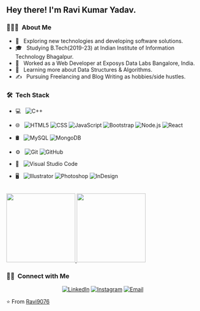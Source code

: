 <h2> Hey there! I'm Ravi Kumar Yadav.</h2>

<h3> 👨🏻‍💻 &nbsp;About Me </h3>

- 🤔 &nbsp; Exploring new technologies and developing software solutions.
- 🎓 &nbsp; Studying B.Tech(2019-23) at Indian Institute of Information Technology Bhagalpur.
- 💼 &nbsp; Worked as a Web Developer at Exposys Data Labs Bangalore, India.
- 🌱 &nbsp; Learning more about Data Structures & Algorithms.
- ✍️ &nbsp; Pursuing Freelancing and Blog Writing as hobbies/side hustles.

<h3> 🛠 &nbsp;Tech Stack</h3>

- 💻 &nbsp;
  ![C++](https://img.shields.io/badge/-C++-333333?style=flat&logo=C%2B%2B&logoColor=00599C)
- 🌐 &nbsp;
  ![HTML5](https://img.shields.io/badge/-HTML5-333333?style=flat&logo=HTML5)
  ![CSS](https://img.shields.io/badge/-CSS-333333?style=flat&logo=CSS3&logoColor=1572B6)
  ![JavaScript](https://img.shields.io/badge/-JavaScript-333333?style=flat&logo=javascript)
  ![Bootstrap](https://img.shields.io/badge/-Bootstrap-333333?style=flat&logo=bootstrap&logoColor=563D7C)
  ![Node.js](https://img.shields.io/badge/-Node.js-333333?style=flat&logo=node.js)
  ![React](https://img.shields.io/badge/-React-333333?style=flat&logo=react)
- 🛢 &nbsp;
  ![MySQL](https://img.shields.io/badge/-MySQL-333333?style=flat&logo=mysql)
  ![MongoDB](https://img.shields.io/badge/-MongoDB-333333?style=flat&logo=mongodb)
- ⚙️ &nbsp;
  ![Git](https://img.shields.io/badge/-Git-333333?style=flat&logo=git)
  ![GitHub](https://img.shields.io/badge/-GitHub-333333?style=flat&logo=github)
  
- 🔧 &nbsp;
  ![Visual Studio Code](https://img.shields.io/badge/-Visual%20Studio%20Code-333333?style=flat&logo=visual-studio-code&logoColor=007ACC)
  
- 🖥 &nbsp;
  ![Illustrator](https://img.shields.io/badge/-Illustrator-333333?style=flat&logo=adobe-illustrator)
  ![Photoshop](https://img.shields.io/badge/-Photoshop-333333?style=flat&logo=adobe-photoshop)
  ![InDesign](https://img.shields.io/badge/-InDesign-333333?style=flat&logo=adobe-indesign)

<br/>

<a href="https://github.com/aditya1922">
  <img height="180em" src="https://github-readme-stats.vercel.app/api?username=aditya1922&theme=buefy&show_icons=true" />
  <img height="180em" src="https://github-readme-stats.vercel.app/api/top-langs/?username=aditya1922&theme=buefy&layout=compact" />
</a>

<br/>

<h3> 🤝🏻 &nbsp;Connect with Me </h3>

<p align="center">
<a href="https://www.linkedin.com/in/aditya-ranjan-77a761b6/"><img alt="LinkedIn" src="https://img.shields.io/badge/LinkedIn-Aditya%20Ranjan-blue?style=flat-square&logo=linkedin"></a>
<a href="https://www.instagram.com/aditya_002i/"><img alt="Instagram" src="https://img.shields.io/badge/Instagram-aditya_002i_-blue?style=flat-square&logo=instagram"></a>
<a href="mailto:raviiit872000@gmail.com"><img alt="Email" src="https://img.shields.io/badge/Email-raviiit872000@gmail.com-blue?style=flat-square&logo=gmail"></a>
</p>

⭐️ From [Ravi9076](https://github.com/Ravi9076)

